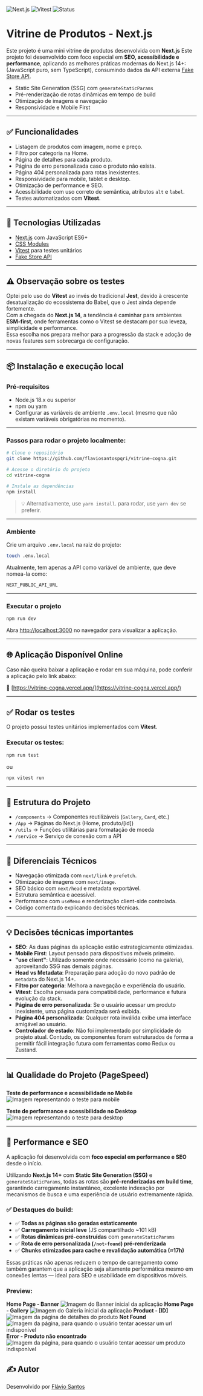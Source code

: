 
![Next.js](https://img.shields.io/badge/Next.js-15-blue?logo=next.js)
![Vitest](https://img.shields.io/badge/Tested%20with-Vitest-6E9EFF?logo=vitest)
![Status](https://img.shields.io/badge/status-beta-yellow)

# Vitrine de Produtos - Next.js

Este projeto é uma mini vitrine de produtos desenvolvida com **Next.js** 
Este projeto foi desenvolvido com foco especial em **SEO, acessibilidade e performance**, aplicando as melhores práticas modernas do Next.js 14+:
(JavaScript puro, sem TypeScript), consumindo dados da API externa [Fake Store API](https://fakestoreapi.com/products).

- Static Site Generation (SSG) com `generateStaticParams`
- Pré-renderização de rotas dinâmicas em tempo de build
- Otimização de imagens e navegação
- Responsividade e Mobile First
---

## ✅ Funcionalidades

- Listagem de produtos com imagem, nome e preço.
- Filtro por categoria na Home.
- Página de detalhes para cada produto.
- Página de erro personalizada caso o produto não exista.
- Página 404 personalizada para rotas inexistentes.
- Responsividade para mobile, tablet e desktop.
- Otimização de performance e SEO.
- Acessibilidade com uso correto de semântica, atributos `alt` e `label`.
- Testes automatizados com **Vitest**.

---

## 🚀 Tecnologias Utilizadas

- [Next.js](https://nextjs.org/) com JavaScript ES6+
- [CSS Modules](https://nextjs.org/docs/basic-features/built-in-css-support)
- [Vitest](https://vitest.dev/) para testes unitários
- [Fake Store API](https://fakestoreapi.com/)

---

## ⚠️ Observação sobre os testes

Optei pelo uso do **Vitest** ao invés do tradicional **Jest**, devido à crescente desatualização do ecossistema do Babel, que o Jest ainda depende fortemente.  
Com a chegada do **Next.js 14**, a tendência é caminhar para ambientes **ESM-first**, onde ferramentas como o Vitest se destacam por sua leveza, simplicidade e performance.  
Essa escolha nos prepara melhor para a progressão da stack e adoção de novas features sem sobrecarga de configuração.

---

## 📦 Instalação e execução local

### Pré-requisitos

- Node.js 18.x ou superior
- npm ou yarn
- Configurar as variáveis de ambiente `.env.local` (mesmo que não existam variáveis obrigatórias no momento).

---

### Passos para rodar o projeto localmente:

```bash
# Clone o repositório
git clone https://github.com/flaviosantospqri/vitrine-cogna.git

# Acesse o diretório do projeto
cd vitrine-cogna

# Instale as dependências
npm install
```

> 💡 Alternativamente, use `yarn install`.
> para rodar, use `yarn dev` se preferir.


---

### Ambiente

Crie um arquivo `.env.local` na raiz do projeto:

```bash
touch .env.local
```

Atualmente, tem apenas a API como variável de ambiente, que deve nomea-la como:
```bash
NEXT_PUBLIC_API_URL
```

---

### Executar o projeto

```bash
npm run dev
```

Abra [http://localhost:3000](http://localhost:3000) no navegador para visualizar a aplicação.

---

## 🌐 Aplicação Disponível Online

Caso não queira baixar a aplicação e rodar em sua máquina, pode conferir a aplicação pelo link abaixo:

🔗 [https://vitrine-cogna.vercel.app/](https://vitrine-cogna.vercel.app/)

---

## ✅ Rodar os testes

O projeto possui testes unitários implementados com **Vitest**.

### Executar os testes:

```bash
npm run test
```

ou

```bash
npx vitest run
```

---

## 📄 Estrutura do Projeto

- `/components` → Componentes reutilizáveis (`Gallery`, `Card`, etc.)
- `/App` → Páginas do Next.js (Home, produto/[id])
- `/utils` → Funções utilitárias para formatação de moeda
- `/service` → Serviço de conexão com a API

---

## 🧠 Diferenciais Técnicos

- Navegação otimizada com `next/link` e `prefetch`.
- Otimização de imagens com `next/image`.
- SEO básico com `next/head` e metadata exportável.
- Estrutura semântica e acessível.
- Performance com `useMemo` e renderização client-side controlada.
- Código comentado explicando decisões técnicas.

---

## 💡 Decisões técnicas importantes

- **SEO**: As duas páginas da aplicação estão estrategicamente otimizadas.
- **Mobile First**: Layout pensado para dispositivos móveis primeiro.
- **"use client"**: Utilizado somente onde necessário (como na galeria), aproveitando SSG nas demais páginas.
- **Head vs Metadata**: Preparação para adoção do novo padrão de `metadata` do Next.js 14+.
- **Filtro por categoria**: Melhora a navegação e experiência do usuário.
- **Vitest**: Escolha pensada para compatibilidade, performance e futura evolução da stack.
- **Página de erro personalizada**: Se o usuário acessar um produto inexistente, uma página customizada será exibida.
- **Página 404 personalizada**: Qualquer rota inválida exibe uma interface amigável ao usuário.
- **Controlador de estado**: Não foi implementado por simplicidade do projeto atual. Contudo, os componentes foram estruturados de forma a permitir fácil integração futura com ferramentas como Redux ou Zustand.

---

## 📊 Qualidade do Projeto (PageSpeed)

**Teste de performance e acessibilidade no Mobile**  
![Imagem representando o teste para mobile](https://i.imgur.com/1zUpGNI.png)

**Teste de performance e acessibilidade no Desktop**  
![Imagem representando o teste para desktop](https://i.imgur.com/WC7vStF.png)

---
## 🚀 Performance e SEO

A aplicação foi desenvolvida com **foco especial em performance e SEO** desde o início.

Utilizando **Next.js 14+** com **Static Site Generation (SSG)** e `generateStaticParams`, todas as rotas são **pré-renderizadas em build time**, garantindo carregamento instantâneo, excelente indexação por mecanismos de busca e uma experiência de usuário extremamente rápida.

### ✅ Destaques do build:  
- ✅ **Todas as páginas são geradas estaticamente**
- ✅ **Carregamento inicial leve** (JS compartilhado ~101 kB)
- ✅ **Rotas dinâmicas pré-construídas** com `generateStaticParams`
- ✅ **Rota de erro personalizada (`/not-found`) pré-renderizada**
- ✅ **Chunks otimizados para cache e revalidação automática (≈17h)**

Essas práticas não apenas reduzem o tempo de carregamento como também garantem que a aplicação seja altamente performática mesmo em conexões lentas — ideal para SEO e usabilidade em dispositivos móveis.

### Preview: 
**Home Page - Banner**
 ![Imagem do Banner inicial da aplicação](https://i.imgur.com/IiYOZqW.png)
 **Home Page - Gallery**
 ![Imagem do Galeria inicial da aplicação](https://i.imgur.com/mJgk3k0.png)
 **Product - [ID]**
 ![Imagem da página de detalhes do produto](https://i.imgur.com/bJg1qsE.png)
 **Not Found**
 ![Imagem da página, para quando o usuário tentar acessar um url indisponível](https://i.imgur.com/9FwB4Sc.png)
 **Error - Produto não encontrado**
 ![Imagem da página, para quando o usuário tentar acessar um produto indisponível](https://i.imgur.com/Z9KcFbk.png)


## ✍️ Autor

Desenvolvido por [Flávio Santos](https://github.com/flaviosantospqri)
